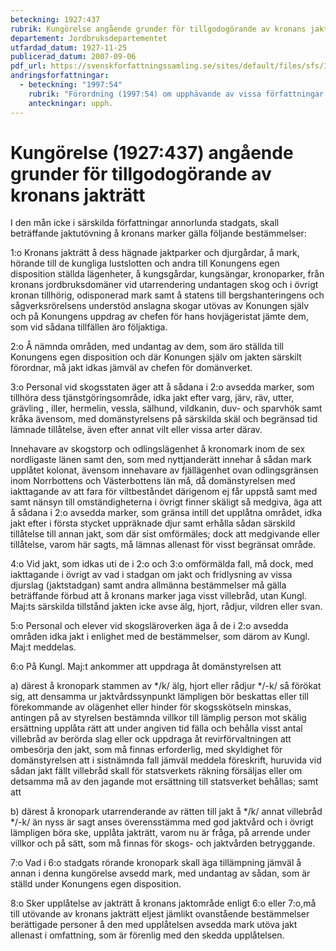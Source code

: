 ```yaml
---
beteckning: 1927:437
rubrik: Kungörelse angående grunder för tillgodogörande av kronans jakträtt
departement: Jordbruksdepartementet
utfardad_datum: 1927-11-25
publicerad_datum: 2007-09-06
pdf_url: https://svenskforfattningssamling.se/sites/default/files/sfs/1927-11/SFS1927-437.pdf
andringsforfattningar:
  - beteckning: "1997:54"
    rubrik: "Förordning (1997:54) om upphävande av vissa författningar om rätt till jakt i kronoparker"
    anteckningar: upph.
---
```


# Kungörelse (1927:437) angående grunder för tillgodogörande av kronans jakträtt

I den mån icke i särskilda författningar annorlunda stadgats, skall beträffande jaktutövning å kronans marker gälla följande bestämmelser:

1:o Kronans jakträtt å dess hägnade jaktparker och djurgårdar, å mark, hörande till de kungliga lustslotten och andra till Konungens egen disposition ställda lägenheter, å kungsgårdar, kungsängar, kronoparker, från kronans jordbruksdomäner vid utarrendering undantagen skog och i övrigt kronan tillhörig, odisponerad mark samt å statens till bergshanteringens och sågverksrörelsens understöd anslagna skogar utövas av Konungen själv och på Konungens uppdrag av chefen för hans hovjägeristat jämte dem, som vid sådana tillfällen äro följaktiga.

2:o Å nämnda områden, med undantag av dem, som äro ställda till Konungens egen disposition och där Konungen själv om jakten särskilt förordnar, må jakt idkas jämväl av chefen för domänverket.

3:o Personal vid skogsstaten äger att å sådana i 2:o avsedda marker, som tillhöra dess tjänstgöringsområde, idka jakt efter varg, järv, räv, utter, grävling , iller, hermelin, vessla, sälhund, vildkanin, duv- och sparvhök samt kråka ävensom, med domänstyrelsens på särskilda skäl och begränsad tid lämnade tillåtelse, även efter annat vilt eller vissa arter därav.

Innehavare av skogstorp och odlingslägenhet å kronomark inom de sex nordligaste länen samt den, som med nyttjanderätt innehar å sådan mark upplåtet kolonat, ävensom innehavare av fjällägenhet ovan odlingsgränsen inom Norrbottens och Västerbottens län må, då domänstyrelsen med iakttagande av att fara för viltbeståndet därigenom ej får uppstå samt med samt nänsyn till omständigheterna i övrigt finner skäligt så medgiva, äga att å sådana i 2:o avsedda marker, som gränsa intill det upplåtna området, idka jakt efter i första stycket uppräknade djur samt erhålla sådan särskild tillåtelse till annan jakt, som där sist omförmäles; dock att medgivande eller tillåtelse, varom här sagts, må lämnas allenast för visst begränsat område.

4:o Vid jakt, som idkas uti de i 2:o och 3:o omförmälda fall, må dock, med iakttagande i övrigt av vad i stadgan om jakt och fridlysning av vissa djurslag (jaktstadgan) samt andra allmänna bestämmelser må gälla beträffande förbud att å kronans marker jaga visst villebråd, utan Kungl. Maj:ts särskilda tillstånd jakten icke avse älg, hjort, rådjur, vildren eller svan.

5:o Personal och elever vid skogsläroverken äga å de i 2:o avsedda områden idka jakt i enlighet med de bestämmelser, som därom av Kungl. Maj:t meddelas.

6:o På Kungl. Maj:t ankommer att uppdraga åt domänstyrelsen att

a) därest å kronopark stammen av */k/ älg, hjort eller rådjur */-k/ så förökat sig, att densamma ur jaktvårdssynpunkt lämpligen bör beskattas eller till förekommande av olägenhet eller hinder för skogsskötseln minskas, antingen på av styrelsen bestämnda villkor till lämplig person mot skälig ersättning upplåta rätt att under angiven tid fälla och behålla visst antal villebråd av berörda slag eller ock uppdraga åt revirförvaltningen att ombesörja den jakt, som må finnas erforderlig, med skyldighet för domänstyrelsen att i sistnämnda fall jämväl meddela föreskrift, huruvida vid sådan jakt fällt villebråd skall för statsverkets räkning försäljas eller om detsamma må av den jagande mot ersättning till statsverket behållas; samt att

b) därest å kronopark utarrenderande av rätten till jakt å */k/ annat villebråd */-k/ än nyss är sagt anses överensstämma med god jaktvård och i övrigt lämpligen böra ske, upplåta jakträtt, varom nu är fråga, på arrende under villkor och på sätt, som må finnas för skogs- och jaktvården betryggande.

7:o Vad i 6:o stadgats rörande kronopark skall äga tillämpning jämväl å annan i denna kungörelse avsedd mark, med undantag av sådan, som är ställd under Konungens egen disposition.

8:o Sker upplåtelse av jakträtt å kronans jaktområde enligt 6:o eller 7:o,må till utövande av kronans jakträtt eljest jämlikt ovanstående bestämmelser berättigade personer å den med upplåtelsen avsedda mark utöva jakt allenast i omfattning, som är förenlig med den skedda upplåtelsen.